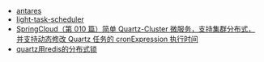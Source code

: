 * [antares](https://github.com/ihaolin/antares)
* [light-task-scheduler](https://github.com/ltsopensource/light-task-scheduler)
* [SpringCloud（第 010 篇）简单 Quartz-Cluster 微服务，支持集群分布式，并支持动态修改 Quartz 任务的 cronExpression 执行时间](https://blog.csdn.net/YLIMH_HMILY/article/details/78020213)
* [quartz用redis的分布式锁](https://blog.csdn.net/caomiao2006/article/details/52750569)
